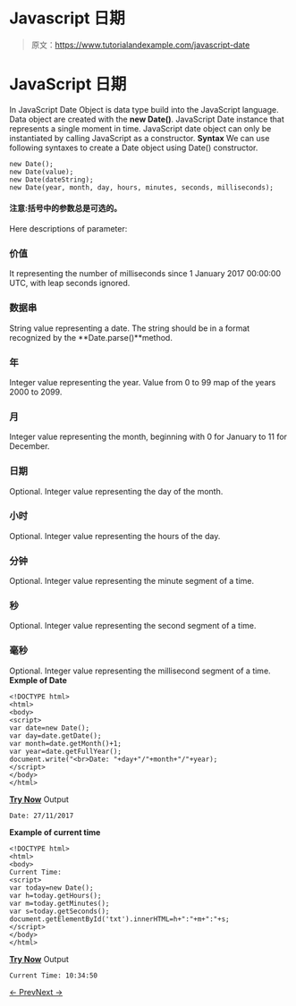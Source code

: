 # Javascript 日期

> 原文：<https://www.tutorialandexample.com/javascript-date>

# JavaScript 日期

In JavaScript Date Object is data type build into the JavaScript language. Data object are created with the **new Date()**. JavaScript Date instance that represents a single moment in time. JavaScript date object can only be instantiated by calling JavaScript as a constructor. **Syntax** We can use following syntaxes to create a Date object using Date() constructor.

```
new Date();  
new Date(value);  
new Date(dateString);  
new Date(year, month, day, hours, minutes, seconds, milliseconds);
```

#### 注意:括号中的参数总是可选的。

Here descriptions of parameter:

### 价值

It representing the number of milliseconds since 1 January 2017 00:00:00 UTC, with leap seconds ignored.

### 数据串

String value representing a date. The string should be in a format recognized by the **Date.parse()**method.

### 年

Integer value representing the year. Value from 0 to 99 map of the years 2000 to 2099.

### 月

Integer value representing the month, beginning with 0 for January to 11 for December.

### 日期

Optional. Integer value representing the day of the month.

### 小时

Optional. Integer value representing the hours of the day.

### 分钟

Optional. Integer value representing the minute segment of a time.

### 秒

Optional. Integer value representing the second segment of a time.

### 毫秒

Optional. Integer value representing the millisecond segment of a time. **Exmple of Date**

```
<!DOCTYPE html>  
<html>  
<body>  
<script>  
var date=new Date();    
var day=date.getDate();    
var month=date.getMonth()+1;    
var year=date.getFullYear();    
document.write("<br>Date: "+day+"/"+month+"/"+year);    
</script>  
</body>  
</html>
```

**[Try Now](https://editor.tutorialandexample.com/web/test.jsp?filename=javascriptdate1)** Output

```
Date: 27/11/2017

```

**Example of current time**

```
<!DOCTYPE html>  
<html>  
<body>  
Current Time:   
<script>  
var today=new Date();    
var h=today.getHours();    
var m=today.getMinutes();    
var s=today.getSeconds();    
document.getElementById('txt').innerHTML=h+":"+m+":"+s;    
</script>  
</body>  
</html>
```

**[Try Now](https://editor.tutorialandexample.com/web/test.jsp?filename=javascriptdate2)** Output

```
Current Time: 10:34:50
```

[← Prev](https://www.tutorialandexample.com/javascript-string)[Next →](https://www.tutorialandexample.com/javascript-math)